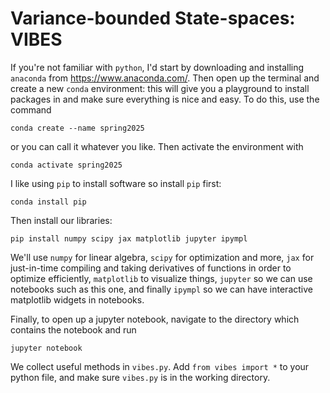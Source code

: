 # **V**ar**i**ance-**b**ound**e**d **S**tate-**s**paces: VIBES

If you're not familiar with `python`, I'd start by downloading and installing `anaconda` from https://www.anaconda.com/. Then open up the terminal and create a new `conda` environment: this will give you a playground to install packages in and make sure everything is nice and easy. To do this, use the command

`conda create --name spring2025`

or you can call it whatever you like. Then activate the environment with

`conda activate spring2025`

I like using `pip` to install software so install `pip` first:

`conda install pip`

Then install our libraries:

`pip install numpy scipy jax matplotlib jupyter ipympl`

We'll use `numpy` for linear algebra, `scipy` for optimization and more, `jax` for just-in-time compiling and taking derivatives of functions in order to optimize efficiently, `matplotlib` to visualize things, `jupyter` so we can use notebooks such as this one, and finally `ipympl` so we can have interactive matplotlib widgets in notebooks.

Finally, to open up a jupyter notebook, navigate to the directory which contains the notebook and run

`jupyter notebook`

We collect useful methods in `vibes.py`. Add `from vibes import *` to your python file, and make sure `vibes.py` is in the working directory.
